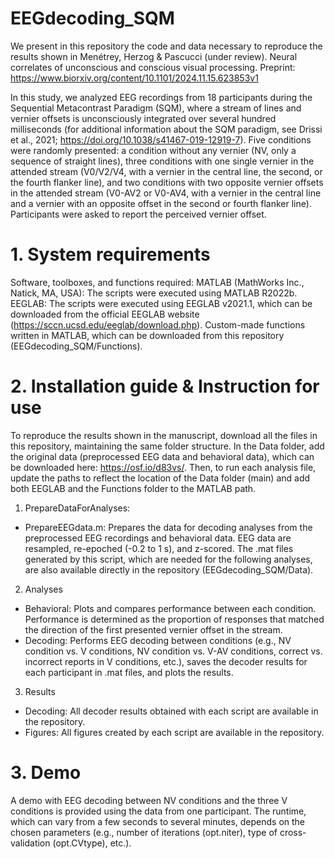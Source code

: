 # EEGdecoding_SQM
We present in this repository the code and data necessary to reproduce the results shown in Menétrey, Herzog & Pascucci (under review). Neural correlates of unconscious and conscious visual processing.
Preprint: https://www.biorxiv.org/content/10.1101/2024.11.15.623853v1

In this study, we analyzed EEG recordings from 18 participants during the Sequential Metacontrast Paradigm (SQM), where a stream of lines and vernier offsets is unconsciously integrated over several hundred milliseconds (for additional information about the SQM paradigm, see Drissi et al., 2021; https://doi.org/10.1038/s41467-019-12919-7). Five conditions were randomly presented: a condition without any vernier (NV, only a sequence of straight lines), three conditions with one single vernier in the attended stream (V0/V2/V4, with a vernier in the central line, the second, or the fourth flanker line), and two conditions with two opposite vernier offsets in the attended stream (V0-AV2 or V0-AV4, with a vernier in the central line and a vernier with an opposite offset in the second or fourth flanker line). Participants were asked to report the perceived vernier offset.

# 1. System requirements
Software, toolboxes, and functions required:
MATLAB (MathWorks Inc., Natick, MA, USA): The scripts were executed using MATLAB R2022b.
EEGLAB: The scripts were executed using EEGLAB v2021.1, which can be downloaded from the official EEGLAB website (https://sccn.ucsd.edu/eeglab/download.php).
Custom-made functions written in MATLAB, which can be downloaded from this repository (EEGdecoding_SQM/Functions).

# 2. Installation guide & Instruction for use
To reproduce the results shown in the manuscript, download all the files in this repository, maintaining the same folder structure. In the Data folder, add the original data (preprocessed EEG data and behavioral data), which can be downloaded here: https://osf.io/d83vs/.
Then, to run each analysis file, update the paths to reflect the location of the Data folder (main) and add both EEGLAB and the Functions folder to the MATLAB path.

1. PrepareDataForAnalyses:
- PrepareEEGdata.m: Prepares the data for decoding analyses from the preprocessed EEG recordings and behavioral data. EEG data are resampled, re-epoched (-0.2 to 1 s), and z-scored. The .mat files generated by this script, which are needed for the following analyses, are also available directly in the repository (EEGdecoding_SQM/Data).

2. Analyses
- Behavioral: Plots and compares performance between each condition. Performance is determined as the proportion of responses that matched the direction of the first presented vernier offset in the stream.
- Decoding: Performs EEG decoding between conditions (e.g., NV condition vs. V conditions, NV condition vs. V-AV conditions, correct vs. incorrect reports in V conditions, etc.), saves the decoder results for each participant in .mat files, and plots the results.

3. Results
- Decoding: All decoder results obtained with each script are available in the repository.
- Figures: All figures created by each script are available in the repository.
  
# 3. Demo
A demo with EEG decoding between NV conditions and the three V conditions is provided using the data from one participant. The runtime, which can vary from a few seconds to several minutes, depends on the chosen parameters (e.g., number of iterations (opt.niter), type of cross-validation (opt.CVtype), etc.).
